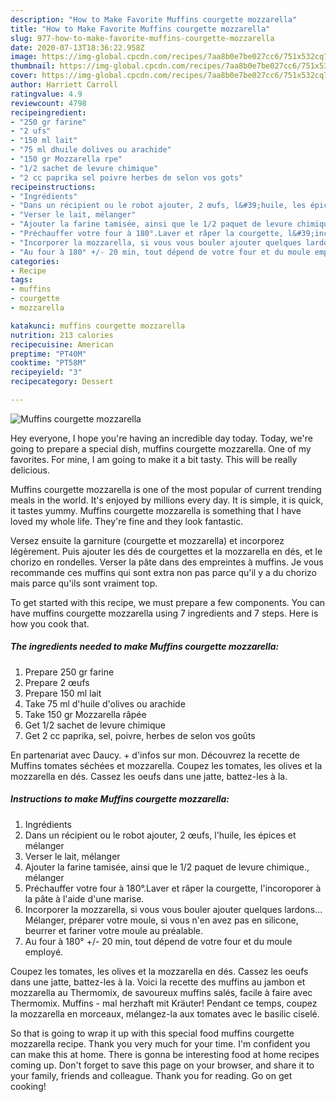 ```yaml
---
description: "How to Make Favorite Muffins courgette mozzarella"
title: "How to Make Favorite Muffins courgette mozzarella"
slug: 977-how-to-make-favorite-muffins-courgette-mozzarella
date: 2020-07-13T18:36:22.958Z
image: https://img-global.cpcdn.com/recipes/7aa8b0e7be027cc6/751x532cq70/muffins-courgette-mozzarella-photo-principale-de-la-recette.jpg
thumbnail: https://img-global.cpcdn.com/recipes/7aa8b0e7be027cc6/751x532cq70/muffins-courgette-mozzarella-photo-principale-de-la-recette.jpg
cover: https://img-global.cpcdn.com/recipes/7aa8b0e7be027cc6/751x532cq70/muffins-courgette-mozzarella-photo-principale-de-la-recette.jpg
author: Harriett Carroll
ratingvalue: 4.9
reviewcount: 4798
recipeingredient:
- "250 gr farine"
- "2 ufs"
- "150 ml lait"
- "75 ml dhuile dolives ou arachide"
- "150 gr Mozzarella rpe"
- "1/2 sachet de levure chimique"
- "2 cc paprika sel poivre herbes de selon vos gots"
recipeinstructions:
- "Ingrédients"
- "Dans un récipient ou le robot ajouter, 2 œufs, l&#39;huile, les épices et mélanger"
- "Verser le lait, mélanger"
- "Ajouter la farine tamisée, ainsi que le 1/2 paquet de levure chimique., mélanger"
- "Préchauffer votre four à 180°.Laver et râper la courgette, l&#39;incoroporer à la pâte à l&#39;aide d&#39;une marise."
- "Incorporer la mozzarella, si vous vous bouler ajouter quelques lardons... Mélanger, préparer votre moule, si vous n&#39;en avez pas en silicone, beurrer et fariner votre moule au préalable."
- "Au four à 180° +/- 20 min, tout dépend de votre four et du moule employé."
categories:
- Recipe
tags:
- muffins
- courgette
- mozzarella

katakunci: muffins courgette mozzarella 
nutrition: 213 calories
recipecuisine: American
preptime: "PT40M"
cooktime: "PT58M"
recipeyield: "3"
recipecategory: Dessert

---
```



![Muffins courgette mozzarella](https://img-global.cpcdn.com/recipes/7aa8b0e7be027cc6/751x532cq70/muffins-courgette-mozzarella-photo-principale-de-la-recette.jpg)

Hey everyone, I hope you're having an incredible day today. Today, we're going to prepare a special dish, muffins courgette mozzarella. One of my favorites. For mine, I am going to make it a bit tasty. This will be really delicious.

Muffins courgette mozzarella is one of the most popular of current trending meals in the world. It's enjoyed by millions every day. It is simple, it is quick, it tastes yummy. Muffins courgette mozzarella is something that I have loved my whole life. They're fine and they look fantastic.

Versez ensuite la garniture (courgette et mozzarella) et incorporez légèrement. Puis ajouter les dés de courgettes et la mozzarella en dés, et le chorizo en rondelles. Verser la pâte dans des empreintes à muffins. Je vous recommande ces muffins qui sont extra non pas parce qu&#39;il y a du chorizo mais parce qu&#39;ils sont vraiment top.


To get started with this recipe, we must prepare a few components. You can have muffins courgette mozzarella using 7 ingredients and 7 steps. Here is how you cook that.

<!--inarticleads1-->

##### The ingredients needed to make Muffins courgette mozzarella:

1. Prepare 250 gr farine
1. Prepare 2 œufs
1. Prepare 150 ml lait
1. Take 75 ml d&#39;huile d&#39;olives ou arachide
1. Take 150 gr Mozzarella râpée
1. Get 1/2 sachet de levure chimique
1. Get 2 cc paprika, sel, poivre, herbes de selon vos goûts


En partenariat avec Daucy. + d&#39;infos sur mon. Découvrez la recette de Muffins tomates séchées et mozzarella. Coupez les tomates, les olives et la mozzarella en dés. Cassez les oeufs dans une jatte, battez-les à la. 

<!--inarticleads2-->

##### Instructions to make Muffins courgette mozzarella:

1. Ingrédients
1. Dans un récipient ou le robot ajouter, 2 œufs, l&#39;huile, les épices et mélanger
1. Verser le lait, mélanger
1. Ajouter la farine tamisée, ainsi que le 1/2 paquet de levure chimique., mélanger
1. Préchauffer votre four à 180°.Laver et râper la courgette, l&#39;incoroporer à la pâte à l&#39;aide d&#39;une marise.
1. Incorporer la mozzarella, si vous vous bouler ajouter quelques lardons... Mélanger, préparer votre moule, si vous n&#39;en avez pas en silicone, beurrer et fariner votre moule au préalable.
1. Au four à 180° +/- 20 min, tout dépend de votre four et du moule employé.


Coupez les tomates, les olives et la mozzarella en dés. Cassez les oeufs dans une jatte, battez-les à la. Voici la recette des muffins au jambon et mozzarella au Thermomix, de savoureux muffins salés, facile à faire avec Thermomix. Muffins - mal herzhaft mit Kräuter! Pendant ce temps, coupez la mozzarella en morceaux, mélangez-la aux tomates avec le basilic ciselé. 

So that is going to wrap it up with this special food muffins courgette mozzarella recipe. Thank you very much for your time. I'm confident you can make this at home. There is gonna be interesting food at home recipes coming up. Don't forget to save this page on your browser, and share it to your family, friends and colleague. Thank you for reading. Go on get cooking!
